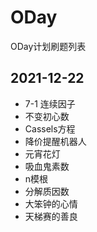 # ODay
ODay计划刷题列表  

##  2021-12-22  
- 7-1 连续因子
- 不变初心数
- Cassels方程
- 降价提醒机器人
- 元宵花灯
- 吸血鬼素数
- n模根
- 分解质因数
- 大笨钟的心情
- 天梯赛的善良

